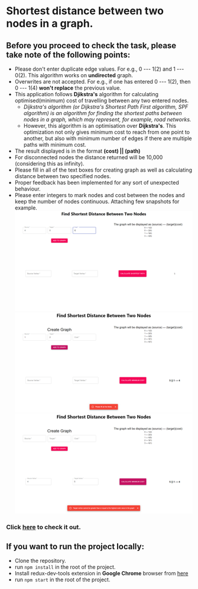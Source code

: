 # Shortest distance between two nodes in a graph.

## Before you proceed to check the task, please take note of the following points:
* Please don't enter duplicate edge values. For e.g., 0 --- 1(2) and 1 --- 0(2). This algorithm works on **undirected** graph.
* Overwrites are not accepted. For e.g., if one has entered 0 --- 1(2), then 0 --- 1(4) **won't replace** the previous value.
* This application follows **Djikstra's** algorithm for calculating optimised(minimum) cost of travelling between any two entered nodes.
    * *Dijkstra's algorithm (or Dijkstra's Shortest Path First algorithm, SPF algorithm) is an algorithm for finding the shortest paths between nodes in a graph, which may represent, for example, road networks.*
    * However, this algorithm is an optimisation over **Dijkstra's**. This optimization not only gives minimum cost to reach from one point to another, but also with minimum number of edges if there are multiple paths with minimum cost.
* The result displayed is in the format **(cost) || (path)**
* For disconnected nodes the distance returned will be 10,000 (considering this as infinity).
* Please fill in all of the text boxes for creating graph as well as calculating distance between two specified nodes.
* Proper feedback has been implemented for any sort of unexpected behaviour.
* Please enter integers to mark nodes and cost between the nodes and keep the number of nodes continuous. Attaching few snapshots for example.
![alt text](https://github.com/rranjan14/graph-vis/blob/main/images/image1.png "Image 1")
![alt text](https://github.com/rranjan14/graph-vis/blob/main/images/image2.png "Image 3")
![alt text](https://github.com/rranjan14/graph-vis/blob/main/images/image3.png "Image 2")

### Click [here](https://rranjan14.github.io/graph-vis/) to check it out.

## If you want to run the project locally:
* Clone the repository.
* run `npm install` in the root of the project.
* Install redux-dev-tools extension in **Google Chrome** browser from [here](https://chrome.google.com/webstore/detail/redux-devtools/lmhkpmbekcpmknklioeibfkpmmfibljd?hl=en)
* run `npm start` in the root of the project.
